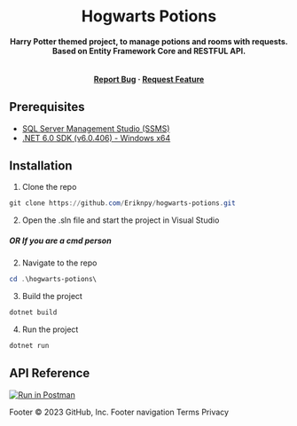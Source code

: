 <h1 align="center">Hogwarts Potions</h1>

<h4 align="center">Harry Potter themed project, to manage potions and rooms with requests. Based on Entity Framework Core and RESTFUL API.<br><br><br>
<a href="https://github.com/Barna95/Hogwarts-Potions/issues">Report Bug</a>
    ·
    <a href="https://github.com/Barna95/Hogwarts-Potions/issues">Request Feature</a></h4>

## Prerequisites

- [SQL Server Management Studio (SSMS)](https://aka.ms/ssmsfullsetup)
- [.NET 6.0 SDK (v6.0.406) - Windows x64](https://dotnet.microsoft.com/en-us/download/dotnet/thank-you/sdk-6.0.406-windows-x64-installer)

## Installation

1. Clone the repo
```powershell
git clone https://github.com/Eriknpy/hogwarts-potions.git
```
2. Open the .sln file and start the project in Visual Studio

<h5>OR If you are a cmd person</h5>

2. Navigate to the repo
```powershell
cd .\hogwarts-potions\
```
3. Build the project
```powershell
dotnet build
```
4. Run the project
```powershell
dotnet run
```

## API Reference
[![Run in Postman]([https://run.pstmn.io/button.svg)](https://god.gw.postman.com/run-collection/21442554-11740c6b-b887-455c-987b-f7eb96034863?action=collection%2Ffork&collection-url=entityId%3D21442554-11740c6b-b887-455c-987b-f7eb96034863%26entityType%3Dcollection%26workspaceId%3D984256e6-c845-487b-8870-a9b9d22dbdd9#?env%5BHogwarts%20Potions%5D=W3sia2V5IjoiYmFzZV91cmwiLCJ2YWx1ZSI6Imh0dHBzOi8vbG9jYWxob3N0OjQ0MzkwIiwiZW5hYmxlZCI6dHJ1ZSwidHlwZSI6ImRlZmF1bHQifSx7ImtleSI6InJvb21fY29udHJvbGxlciIsInZhbHVlIjoiL3Jvb20vIiwiZW5hYmxlZCI6dHJ1ZSwidHlwZSI6ImRlZmF1bHQifSx7ImtleSI6InBvdGlvbnNfY29udHJvbGxlciIsInZhbHVlIjoiL3BvdGlvbiIsImVuYWJsZWQiOnRydWUsInR5cGUiOiJkZWZhdWx0In1d](https://elements.getpostman.com/redirect?entityId=21442554-11740c6b-b887-455c-987b-f7eb96034863&entityType=collection))

Footer
© 2023 GitHub, Inc.
Footer navigation
Terms
Privacy
